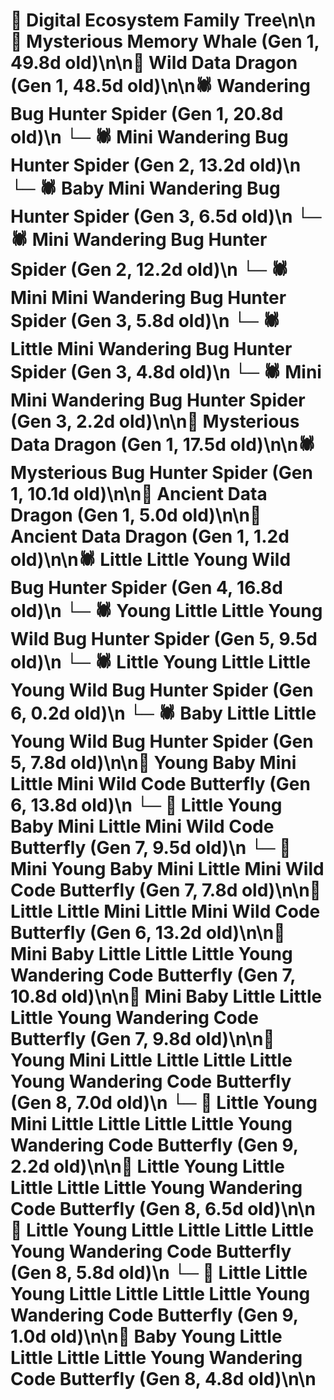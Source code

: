 # 🌳 Digital Ecosystem Family Tree\n\n🐋 Mysterious Memory Whale (Gen 1, 49.8d old)\n\n🐉 Wild Data Dragon (Gen 1, 48.5d old)\n\n🕷️ Wandering Bug Hunter Spider (Gen 1, 20.8d old)\n  └─ 🕷️ Mini Wandering Bug Hunter Spider (Gen 2, 13.2d old)\n    └─ 🕷️ Baby Mini Wandering Bug Hunter Spider (Gen 3, 6.5d old)\n  └─ 🕷️ Mini Wandering Bug Hunter Spider (Gen 2, 12.2d old)\n    └─ 🕷️ Mini Mini Wandering Bug Hunter Spider (Gen 3, 5.8d old)\n    └─ 🕷️ Little Mini Wandering Bug Hunter Spider (Gen 3, 4.8d old)\n    └─ 🕷️ Mini Mini Wandering Bug Hunter Spider (Gen 3, 2.2d old)\n\n🐉 Mysterious Data Dragon (Gen 1, 17.5d old)\n\n🕷️ Mysterious Bug Hunter Spider (Gen 1, 10.1d old)\n\n🐉 Ancient Data Dragon (Gen 1, 5.0d old)\n\n🐉 Ancient Data Dragon (Gen 1, 1.2d old)\n\n🕷️ Little Little Young Wild Bug Hunter Spider (Gen 4, 16.8d old)\n  └─ 🕷️ Young Little Little Young Wild Bug Hunter Spider (Gen 5, 9.5d old)\n    └─ 🕷️ Little Young Little Little Young Wild Bug Hunter Spider (Gen 6, 0.2d old)\n  └─ 🕷️ Baby Little Little Young Wild Bug Hunter Spider (Gen 5, 7.8d old)\n\n🦋 Young Baby Mini Little Mini Wild Code Butterfly (Gen 6, 13.8d old)\n  └─ 🦋 Little Young Baby Mini Little Mini Wild Code Butterfly (Gen 7, 9.5d old)\n  └─ 🦋 Mini Young Baby Mini Little Mini Wild Code Butterfly (Gen 7, 7.8d old)\n\n🦋 Little Little Mini Little Mini Wild Code Butterfly (Gen 6, 13.2d old)\n\n🦋 Mini Baby Little Little Little Young Wandering Code Butterfly (Gen 7, 10.8d old)\n\n🦋 Mini Baby Little Little Little Young Wandering Code Butterfly (Gen 7, 9.8d old)\n\n🦋 Young Mini Little Little Little Little Young Wandering Code Butterfly (Gen 8, 7.0d old)\n  └─ 🦋 Little Young Mini Little Little Little Little Young Wandering Code Butterfly (Gen 9, 2.2d old)\n\n🦋 Little Young Little Little Little Little Young Wandering Code Butterfly (Gen 8, 6.5d old)\n\n🦋 Little Young Little Little Little Little Young Wandering Code Butterfly (Gen 8, 5.8d old)\n  └─ 🦋 Little Little Young Little Little Little Little Young Wandering Code Butterfly (Gen 9, 1.0d old)\n\n🦋 Baby Young Little Little Little Little Young Wandering Code Butterfly (Gen 8, 4.8d old)\n\n
